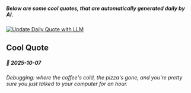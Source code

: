 ##### Below are some cool quotes, that are automatically generated daily by AI.
[![Update Daily Quote with LLM](https://github.com/bedead/bedead/actions/workflows/daily-quote.yml/badge.svg?event=workflow_dispatch)](https://github.com/bedead/bedead/actions/workflows/daily-quote.yml)
## Cool Quote

<!-- QUOTE:START -->
##### 🌟 *2025-10-07*

###### Debugging: where the coffee's cold, the pizza's gone, and you're pretty sure you just talked to your computer for an hour.
<!-- QUOTE:END -->

